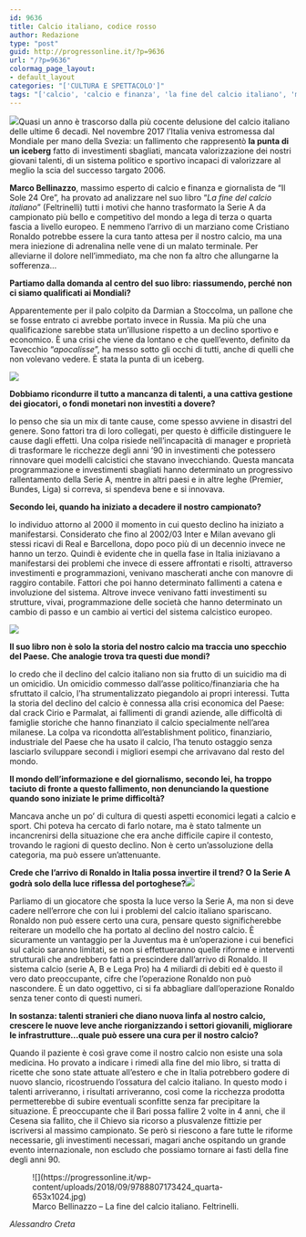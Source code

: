 ```yaml
---
id: 9636
title: Calcio italiano, codice rosso
author: Redazione
type: "post"
guid: http://progressonline.it/?p=9636
url: "/?p=9636"
colormag_page_layout:
- default_layout
categories: "['CULTURA E SPETTACOLO']"
tags: "['calcio', 'calcio e finanza', 'la fine del calcio italiano', 'marco bellinazzo', 'serie a']"
---
```


![](https://progressonline.it/wp-content/uploads/2018/09/yIHdwLud_400x400-300x300.jpg)Quasi un anno è trascorso dalla più cocente delusione del calcio italiano delle ultime 6 decadi. Nel novembre 2017 l’Italia veniva estromessa dal Mondiale per mano della Svezia: un fallimento che rappresentò **la punta di un iceberg** fatto di investimenti sbagliati, mancata valorizzazione dei nostri giovani talenti, di un sistema politico e sportivo incapaci di valorizzare al meglio la scia del successo targato 2006.

**Marco Bellinazzo**, massimo esperto di calcio e finanza e giornalista de “Il Sole 24 Ore”, ha provato ad analizzare nel suo libro “*La fine del calcio italiano*” (Feltrinelli) tutti i motivi che hanno trasformato la Serie A da campionato più bello e competitivo del mondo a lega di terza o quarta fascia a livello europeo. E nemmeno l’arrivo di un marziano come Cristiano Ronaldo potrebbe essere la cura tanto attesa per il nostro calcio, ma una mera iniezione di adrenalina nelle vene di un malato terminale. Per alleviarne il dolore nell’immediato, ma che non fa altro che allungarne la sofferenza…

**Partiamo dalla domanda al centro del suo libro: riassumendo, perché non ci siamo qualificati ai Mondiali?**

Apparentemente per il palo colpito da Darmian a Stoccolma, un pallone che se fosse entrato ci avrebbe portato invece in Russia. Ma più che una qualificazione sarebbe stata un’illusione rispetto a un declino sportivo e economico. È una crisi che viene da lontano e che quell’evento, definito da Tavecchio “*apocalisse*”, ha messo sotto gli occhi di tutti, anche di quelli che non volevano vedere. È stata la punta di un iceberg.

![](https://progressonline.it/wp-content/uploads/2018/09/italia_1107152sportal_home-300x169.jpg)

**Dobbiamo ricondurre il tutto a mancanza di talenti, a una cattiva gestione dei giocatori, o fondi monetari non investiti a dovere?**

Io penso che sia un mix di tante cause, come spesso avviene in disastri del genere. Sono fattori tra di loro collegati, per questo è difficile distinguere le cause dagli effetti. Una colpa risiede nell’incapacità di manager e proprietà di trasformare le ricchezze degli anni ’90 in investimenti che potessero rinnovare quei modelli calcistici che stavano invecchiando. Questa mancata programmazione e investimenti sbagliati hanno determinato un progressivo rallentamento della Serie A, mentre in altri paesi e in altre leghe (Premier, Bundes, Liga) si correva, si spendeva bene e si innovava.

**Secondo lei, quando ha iniziato a decadere il nostro campionato?**

Io individuo attorno al 2000 il momento in cui questo declino ha iniziato a manifestarsi. Considerato che fino al 2002/03 Inter e Milan avevano gli stessi ricavi di Real e Barcellona, dopo poco più di un decennio invece ne hanno un terzo. Quindi è evidente che in quella fase in Italia iniziavano a manifestarsi dei problemi che invece di essere affrontati e risolti, attraverso investimenti e programmazioni, venivano mascherati anche con manovre di raggiro contabile. Fattori che poi hanno determinato fallimenti a catena e involuzione del sistema. Altrove invece venivano fatti investimenti su strutture, vivai, programmazione delle società che hanno determinato un cambio di passo e un cambio ai vertici del sistema calcistico europeo.

![](https://progressonline.it/wp-content/uploads/2018/09/bellinazzo-la-fine-del-calcio-italiano_qa5iycf3b62t1tpehho3io1ln-300x169.jpg)

**Il suo libro non è solo la storia del nostro calcio ma traccia uno specchio del Paese. Che analogie trova tra questi due mondi?**

Io credo che il declino del calcio italiano non sia frutto di un suicidio ma di un omicidio. Un omicidio commesso dall’asse politico/finanziaria che ha sfruttato il calcio, l’ha strumentalizzato piegandolo ai propri interessi. Tutta la storia del declino del calcio è connessa alla crisi economica del Paese: dal crack Cirio e Parmalat, ai fallimenti di grandi aziende, alle difficoltà di famiglie storiche che hanno finanziato il calcio specialmente nell’area milanese. La colpa va ricondotta all’establishment politico, finanziario, industriale del Paese che ha usato il calcio, l’ha tenuto ostaggio senza lasciarlo sviluppare secondi i migliori esempi che arrivavano dal resto del mondo.

**Il mondo dell’informazione e del giornalismo, secondo lei, ha troppo taciuto di fronte a questo fallimento, non denunciando la questione quando sono iniziate le prime difficoltà?**

Mancava anche un po’ di cultura di questi aspetti economici legati a calcio e sport. Chi poteva ha cercato di farlo notare, ma è stato talmente un incancrenirsi della situazione che era anche difficile capire il contesto, trovando le ragioni di questo declino. Non è certo un’assoluzione della categoria, ma può essere un’attenuante.

**Crede che l’arrivo di Ronaldo in Italia possa invertire il trend? O la Serie A godrà solo della luce riflessa del portoghese?![](https://progressonline.it/wp-content/uploads/2018/09/Marco-Bellinazzo-300x197.jpg)**

Parliamo di un giocatore che sposta la luce verso la Serie A, ma non si deve cadere nell’errore che con lui i problemi del calcio italiano spariscano. Ronaldo non può essere certo una cura, pensare questo significherebbe reiterare un modello che ha portato al declino del nostro calcio. È sicuramente un vantaggio per la Juventus ma è un’operazione i cui benefici sul calcio saranno limitati, se non si effettueranno quelle riforme e interventi strutturali che andrebbero fatti a prescindere dall’arrivo di Ronaldo. Il sistema calcio (serie A, B e Lega Pro) ha 4 miliardi di debiti ed è questo il vero dato preoccupante, cifre che l’operazione Ronaldo non può nascondere. È un dato oggettivo, ci si fa abbagliare dall’operazione Ronaldo senza tener conto di questi numeri.

**In sostanza: talenti stranieri che diano nuova linfa al nostro calcio, crescere le nuove leve anche riorganizzando i settori giovanili, migliorare le infrastrutture…quale può essere una cura per il nostro calcio?**

Quando il paziente è così grave come il nostro calcio non esiste una sola medicina. Ho provato a indicare i rimedi alla fine del mio libro, si tratta di ricette che sono state attuate all’estero e che in Italia potrebbero godere di nuovo slancio, ricostruendo l’ossatura del calcio italiano. In questo modo i talenti arriveranno, i risultati arriveranno, così come la ricchezza prodotta permetterebbe di subire eventuali sconfitte senza far precipitare la situazione. È preoccupante che il Bari possa fallire 2 volte in 4 anni, che il Cesena sia fallito, che il Chievo sia ricorso a plusvalenze fittizie per iscriversi al massimo campionato. Se però si riescono a fare tutte le riforme necessarie, gli investimenti necessari, magari anche ospitando un grande evento internazionale, non escludo che possiamo tornare ai fasti della fine degli anni 90.

<figure aria-describedby="caption-attachment-9639" class="wp-caption aligncenter" id="attachment_9639" style="width: 378px">![](https://progressonline.it/wp-content/uploads/2018/09/9788807173424_quarta-653x1024.jpg)<figcaption class="wp-caption-text" id="caption-attachment-9639">Marco Bellinazzo – La fine del calcio italiano. Feltrinelli.</figcaption></figure>

*Alessandro Creta*
